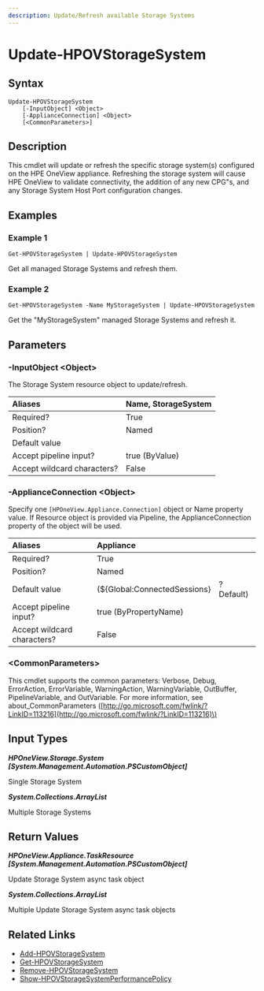 ```yaml
---
description: Update/Refresh available Storage Systems
---
```


# Update-HPOVStorageSystem

## Syntax

```text
Update-HPOVStorageSystem
    [-InputObject] <Object>
    [-ApplianceConnection] <Object>
    [<CommonParameters>]
```

## Description

This cmdlet will update or refresh the specific storage system\(s\) configured on the HPE OneView appliance. Refreshing the storage system will cause HPE OneView to validate connectivity, the addition of any new CPG"s, and any Storage System Host Port configuration changes.

## Examples

### Example 1

```text
Get-HPOVStorageSystem | Update-HPOVStorageSystem
```

Get all managed Storage Systems and refresh them.

### Example 2

```text
Get-HPOVStorageSystem -Name MyStorageSystem | Update-HPOVStorageSystem
```

Get the "MyStorageSystem" managed Storage Systems and refresh it.

## Parameters

### -InputObject &lt;Object&gt;

The Storage System resource object to update/refresh.

| Aliases | Name, StorageSystem |
| :--- | :--- |
| Required? | True |
| Position? | Named |
| Default value |  |
| Accept pipeline input? | true \(ByValue\) |
| Accept wildcard characters? | False |

### -ApplianceConnection &lt;Object&gt;

Specify one `[HPOneView.Appliance.Connection]` object or Name property value. If Resource object is provided via Pipeline, the ApplianceConnection property of the object will be used.

| Aliases | Appliance |  |
| :--- | :--- | :--- |
| Required? | True |  |
| Position? | Named |  |
| Default value | \(${Global:ConnectedSessions} | ? Default\) |
| Accept pipeline input? | true \(ByPropertyName\) |  |
| Accept wildcard characters? | False |  |

### &lt;CommonParameters&gt;

This cmdlet supports the common parameters: Verbose, Debug, ErrorAction, ErrorVariable, WarningAction, WarningVariable, OutBuffer, PipelineVariable, and OutVariable. For more information, see about\_CommonParameters \([http://go.microsoft.com/fwlink/?LinkID=113216](http://go.microsoft.com/fwlink/?LinkID=113216)\)

## Input Types

_**HPOneView.Storage.System \[System.Management.Automation.PSCustomObject\]**_

Single Storage System

_**System.Collections.ArrayList**_ 

Multiple Storage Systems

## Return Values

_**HPOneView.Appliance.TaskResource \[System.Management.Automation.PSCustomObject\]**_

Update Storage System async task object

_**System.Collections.ArrayList**_ 

Multiple Update Storage System async task objects

## Related Links

* [Add-HPOVStorageSystem](add-hpovstoragesystem.md)
* [Get-HPOVStorageSystem](get-hpovstoragesystem.md)
* [Remove-HPOVStorageSystem](remove-hpovstoragesystem.md)
* [Show-HPOVStorageSystemPerformancePolicy](show-hpovstoragesystemperformancepolicy.md)

